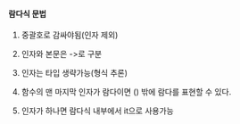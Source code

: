 #### 람다식 문법

1. 중괄호로 감싸야됨(인자 제외)

2. 인자와 본문은 ->로 구분

3. 인자는 타입 생략가능(형식 추론)

4. 함수의 맨 마지막 인자가 람다이면 () 밖에 람다를 표현할 수 있다.

5. 인자가 하나면 람다식 내부에서 it으로 사용가능